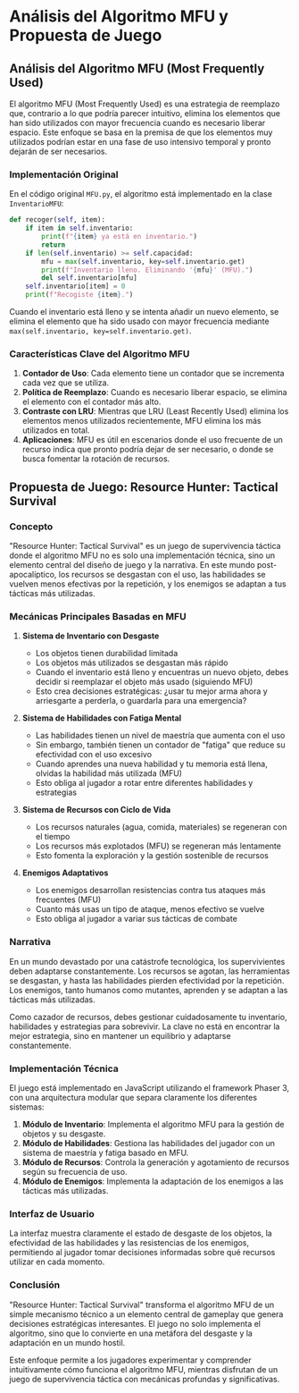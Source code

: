# Análisis del Algoritmo MFU y Propuesta de Juego

## Análisis del Algoritmo MFU (Most Frequently Used)

El algoritmo MFU (Most Frequently Used) es una estrategia de reemplazo que, contrario a lo que podría parecer intuitivo, elimina los elementos que han sido utilizados con mayor frecuencia cuando es necesario liberar espacio. Este enfoque se basa en la premisa de que los elementos muy utilizados podrían estar en una fase de uso intensivo temporal y pronto dejarán de ser necesarios.

### Implementación Original

En el código original `MFU.py`, el algoritmo está implementado en la clase `InventarioMFU`:

```python
def recoger(self, item):
    if item in self.inventario:
        print(f"{item} ya está en inventario.")
        return
    if len(self.inventario) >= self.capacidad:
        mfu = max(self.inventario, key=self.inventario.get)
        print(f"Inventario lleno. Eliminando '{mfu}' (MFU).")
        del self.inventario[mfu]
    self.inventario[item] = 0
    print(f"Recogiste {item}.")
```

Cuando el inventario está lleno y se intenta añadir un nuevo elemento, se elimina el elemento que ha sido usado con mayor frecuencia mediante `max(self.inventario, key=self.inventario.get)`.

### Características Clave del Algoritmo MFU

1. **Contador de Uso**: Cada elemento tiene un contador que se incrementa cada vez que se utiliza.
2. **Política de Reemplazo**: Cuando es necesario liberar espacio, se elimina el elemento con el contador más alto.
3. **Contraste con LRU**: Mientras que LRU (Least Recently Used) elimina los elementos menos utilizados recientemente, MFU elimina los más utilizados en total.
4. **Aplicaciones**: MFU es útil en escenarios donde el uso frecuente de un recurso indica que pronto podría dejar de ser necesario, o donde se busca fomentar la rotación de recursos.

## Propuesta de Juego: Resource Hunter: Tactical Survival

### Concepto

"Resource Hunter: Tactical Survival" es un juego de supervivencia táctica donde el algoritmo MFU no es solo una implementación técnica, sino un elemento central del diseño de juego y la narrativa. En este mundo post-apocalíptico, los recursos se desgastan con el uso, las habilidades se vuelven menos efectivas por la repetición, y los enemigos se adaptan a tus tácticas más utilizadas.

### Mecánicas Principales Basadas en MFU

1. **Sistema de Inventario con Desgaste**
   - Los objetos tienen durabilidad limitada
   - Los objetos más utilizados se desgastan más rápido
   - Cuando el inventario está lleno y encuentras un nuevo objeto, debes decidir si reemplazar el objeto más usado (siguiendo MFU)
   - Esto crea decisiones estratégicas: ¿usar tu mejor arma ahora y arriesgarte a perderla, o guardarla para una emergencia?

2. **Sistema de Habilidades con Fatiga Mental**
   - Las habilidades tienen un nivel de maestría que aumenta con el uso
   - Sin embargo, también tienen un contador de "fatiga" que reduce su efectividad con el uso excesivo
   - Cuando aprendes una nueva habilidad y tu memoria está llena, olvidas la habilidad más utilizada (MFU)
   - Esto obliga al jugador a rotar entre diferentes habilidades y estrategias

3. **Sistema de Recursos con Ciclo de Vida**
   - Los recursos naturales (agua, comida, materiales) se regeneran con el tiempo
   - Los recursos más explotados (MFU) se regeneran más lentamente
   - Esto fomenta la exploración y la gestión sostenible de recursos

4. **Enemigos Adaptativos**
   - Los enemigos desarrollan resistencias contra tus ataques más frecuentes (MFU)
   - Cuanto más usas un tipo de ataque, menos efectivo se vuelve
   - Esto obliga al jugador a variar sus tácticas de combate

### Narrativa

En un mundo devastado por una catástrofe tecnológica, los supervivientes deben adaptarse constantemente. Los recursos se agotan, las herramientas se desgastan, y hasta las habilidades pierden efectividad por la repetición. Los enemigos, tanto humanos como mutantes, aprenden y se adaptan a las tácticas más utilizadas.

Como cazador de recursos, debes gestionar cuidadosamente tu inventario, habilidades y estrategias para sobrevivir. La clave no está en encontrar la mejor estrategia, sino en mantener un equilibrio y adaptarse constantemente.

### Implementación Técnica

El juego está implementado en JavaScript utilizando el framework Phaser 3, con una arquitectura modular que separa claramente los diferentes sistemas:

1. **Módulo de Inventario**: Implementa el algoritmo MFU para la gestión de objetos y su desgaste.
2. **Módulo de Habilidades**: Gestiona las habilidades del jugador con un sistema de maestría y fatiga basado en MFU.
3. **Módulo de Recursos**: Controla la generación y agotamiento de recursos según su frecuencia de uso.
4. **Módulo de Enemigos**: Implementa la adaptación de los enemigos a las tácticas más utilizadas.

### Interfaz de Usuario

La interfaz muestra claramente el estado de desgaste de los objetos, la efectividad de las habilidades y las resistencias de los enemigos, permitiendo al jugador tomar decisiones informadas sobre qué recursos utilizar en cada momento.

### Conclusión

"Resource Hunter: Tactical Survival" transforma el algoritmo MFU de un simple mecanismo técnico a un elemento central de gameplay que genera decisiones estratégicas interesantes. El juego no solo implementa el algoritmo, sino que lo convierte en una metáfora del desgaste y la adaptación en un mundo hostil.

Este enfoque permite a los jugadores experimentar y comprender intuitivamente cómo funciona el algoritmo MFU, mientras disfrutan de un juego de supervivencia táctica con mecánicas profundas y significativas.